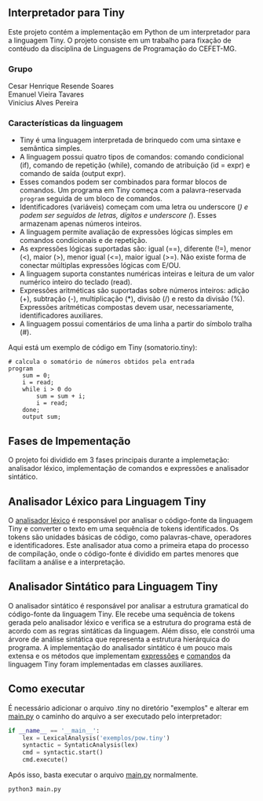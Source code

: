 ## Interpretador para Tiny

Este projeto contém a implementação em Python de um interpretador para a linguagem Tiny. O projeto consiste em um trabalho para fixação de contéudo da disciplina de Linguagens de Programação do CEFET-MG.

### Grupo
Cesar Henrique Resende Soares <br>
Emanuel Vieira Tavares<br>
Vinicius Alves Pereira<br>

### Características da linguagem

- Tiny é uma linguagem interpretada de brinquedo com uma sintaxe e semântica simples.
- A linguagem possui quatro tipos de comandos: comando condicional (if), comando de repetição (while), comando de atribuição (id = expr) e comando de saída (output expr).
- Esses comandos podem ser combinados para formar blocos de comandos. Um programa em Tiny começa com a palavra-reservada `program` seguida de um bloco de comandos.
- Identificadores (variáveis) começam com uma letra ou underscore (_) e podem ser seguidos de letras, dígitos e underscore (_). Esses armazenam apenas números inteiros.
- A linguagem permite avaliação de expressões lógicas simples em comandos condicionais e de repetição.
- As expressões lógicas suportadas são: igual (==), diferente (!=), menor (<), maior (>), menor igual (<=), maior igual (>=). Não existe forma de conectar múltiplas expressões lógicas com E/OU.
- A linguagem suporta constantes numéricas inteiras e leitura de um valor numérico inteiro do teclado (read).
- Expressões aritméticas são suportadas sobre números inteiros: adição (+), subtração (-), multiplicação (*), divisão (/) e resto da divisão (%). Expressões aritméticas compostas devem usar, necessariamente, identificadores auxiliares.
- A linguagem possui comentários de uma linha a partir do símbolo tralha (#).

Aqui está um exemplo de código em Tiny (somatorio.tiny):

```plaintext
# calcula o somatório de números obtidos pela entrada
program
    sum = 0;
    i = read;
    while i > 0 do
        sum = sum + i;
        i = read;
    done;
    output sum;

```

## Fases de Impementação

O projeto foi dividido em 3 fases principais durante a implemetação: analisador léxico, implementação de comandos e expressões e analisador sintático.


## Analisador Léxico para Linguagem Tiny

O [analisador léxico](lexical.py) é responsável por analisar o código-fonte da linguagem Tiny e converter o texto em uma sequência de tokens identificados. Os tokens são unidades básicas de código, como palavras-chave, operadores e identificadores. Este analisador atua como a primeira etapa do processo de compilação, onde o código-fonte é dividido em partes menores que facilitam a análise e a interpretação.


## Analisador Sintático para Linguagem Tiny

O analisador sintático é responsável por analisar a estrutura gramatical do código-fonte da linguagem Tiny. Ele recebe uma sequência de tokens gerada pelo analisador léxico e verifica se a estrutura do programa está de acordo com as regras sintáticas da linguagem. Além disso, ele constrói uma árvore de análise sintática que representa a estrutura hierárquica do programa.
A implementação do analisador sintático é um pouco mais extensa e os métodos que implementam [expressões](expr.py) e [comandos](command.py) da linguagem Tiny foram implementadas em classes auxiliares.



## Como executar

É necessário adicionar o arquivo .tiny no diretório "exemplos" e alterar em [main.py](main.py) o caminho do arquivo a ser executado pelo interpretador:

``` py
if __name__ == '__main__':
    lex = LexicalAnalysis('exemplos/pow.tiny')
    syntactic = SyntaticAnalysis(lex)
    cmd = syntactic.start()
    cmd.execute()

```

Após isso, basta executar o arquivo [main.py](main.py) normalmente.

```
python3 main.py
```